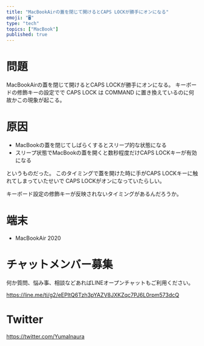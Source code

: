 ```yaml
---
title: "MacBookAirの蓋を閉じて開けるとCAPS LOCKが勝手にオンになる"
emoji: "🖥"
type: "tech"
topics: ["MacBook"]
published: true
---
```


# 問題

MacBookAirの蓋を閉じて開けるとCAPS LOCKが勝手にオンになる。
キーボードの修飾キーの設定でで CAPS LOCK は COMMAND に置き換えているのに何故かこの現象が起こる。


# 原因

- MacBookの蓋を閉じてしばらくするとスリープ的な状態になる
- スリープ状態でMacBookの蓋を開くと数秒程度だけCAPS LOCKキーが有効になる

というものだった。
このタイミングで蓋を開けた時に手がCAPS LOCKキーに触れてしまっていたせいで CAPS LOCKがオンになっていたらしい。

キーボード設定の修飾キーが反映されないタイミングがあるんだろうか。

# 端末

- MacBookAir 2020

# チャットメンバー募集


何か質問、悩み事、相談などあればLINEオープンチャットもご利用ください。

https://line.me/ti/g2/eEPltQ6Tzh3pYAZV8JXKZqc7PJ6L0rpm573dcQ


# Twitter

https://twitter.com/YumaInaura

